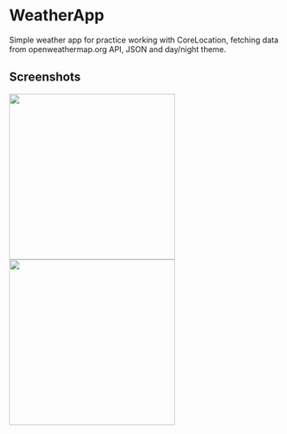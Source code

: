 
# WeatherApp

Simple weather app for practice working with CoreLocation, fetching data from openweathermap.org API, JSON and day/night theme.


## Screenshots

<p float="left">
  <img src="https://user-images.githubusercontent.com/51371382/164061307-00f8dcff-360f-484d-84a2-fc450444ebcb.png" width="300" />
  <img src="https://user-images.githubusercontent.com/51371382/164061314-ff2da07b-43d4-4875-a6b1-fb548a4d9f80.png" width="300" /> 
</p>
